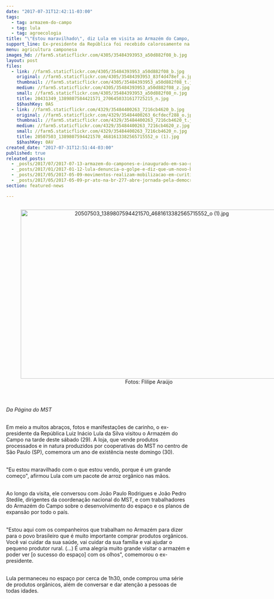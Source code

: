 ```yaml
---
date: "2017-07-31T12:42:11-03:00"
tags:
  - tag: armazem-do-campo
  - tag: lula
  - tag: agroecologia
title: "\"Estou maravilhado\", diz Lula em visita ao Armazém do Campo, em São Paulo \n"
support_line: Ex-presidente da República foi recebido calorosamente na loja de produtos da Reforma Agrária que comemora um ano de existência neste domingo (30)
menu: agricultura camponesa
images_hd: //farm5.staticflickr.com/4305/35484393953_a50d882f08_b.jpg
layout: post
files:
  - link: //farm5.staticflickr.com/4305/35484393953_a50d882f08_b.jpg
    original: //farm5.staticflickr.com/4305/35484393953_83f4d478ef_o.jpg
    thumbnail: //farm5.staticflickr.com/4305/35484393953_a50d882f08_t.jpg
    medium: //farm5.staticflickr.com/4305/35484393953_a50d882f08_z.jpg
    small: //farm5.staticflickr.com/4305/35484393953_a50d882f08_n.jpg
    title: 20431349_1389807584421571_2706450331617725215_n.jpg
    $$hashKey: 0AS
  - link: //farm5.staticflickr.com/4329/35484400263_7216cb4620_b.jpg
    original: //farm5.staticflickr.com/4329/35484400263_6cfdecf288_o.jpg
    thumbnail: //farm5.staticflickr.com/4329/35484400263_7216cb4620_t.jpg
    medium: //farm5.staticflickr.com/4329/35484400263_7216cb4620_z.jpg
    small: //farm5.staticflickr.com/4329/35484400263_7216cb4620_n.jpg
    title: 20507503_1389807594421570_4681613382565715552_o (1).jpg
    $$hashKey: 0AV
created_date: "2017-07-31T12:51:44-03:00"
published: true
releated_posts:
  - _posts/2017/07/2017-07-13-armazem-do-campones-e-inaugurado-em-sao-gabriel.md
  - _posts/2017/01/2017-01-12-lula-denuncia-o-golpe-e-diz-que-um-novo-brasil-e-possivel.md
  - _posts/2017/05/2017-05-09-movimentos-realizam-mobilizacao-em-curitiba-mesmo-apos-restricoes-judiciais.md
  - _posts/2017/05/2017-05-09-pr-ato-na-br-277-abre-jornada-pela-democracia-prf-confisca-enxadas-de-agricultores.md
section: featured-news

---
```

<div style="text-align:center">
<figure class="image" style="display:inline-block"><img alt="20507503_1389807594421570_4681613382565715552_o (1).jpg" height="462" src="//farm5.staticflickr.com/4329/35484400263_7216cb4620_b.jpg" width="700" />
<figcaption>Fotos: Flilipe Ara&uacute;jo</figcaption>
</figure>
</div>

<p>&nbsp;</p>

<p><em>Da P&aacute;gina do MST&nbsp;</em></p>

<p><br />
Em meio a muitos abra&ccedil;os, fotos e manifesta&ccedil;&otilde;es de carinho, o ex-presidente da Rep&uacute;blica Luiz In&aacute;cio Lula da Silva visitou o Armaz&eacute;m do Campo na tarde deste s&aacute;bado (29). A loja, que vende produtos processados e in natura produzidos por cooperativas do MST&nbsp;no centro de S&atilde;o Paulo (SP), comemora um ano de exist&ecirc;ncia neste domingo (30).</p>

<p><br />
&quot;Eu estou maravilhado com o que estou vendo, porque &eacute; um grande come&ccedil;o&quot;, afirmou Lula com um pacote de arroz org&acirc;nico nas m&atilde;os.</p>

<p><br />
Ao longo da visita, ele conversou com Jo&atilde;o Paulo Rodrigues e Jo&atilde;o Pedro Stedile, dirigentes da coordena&ccedil;&atilde;o nacional do MST, e com trabalhadores do Armaz&eacute;m do Campo sobre o desenvolvimento do espa&ccedil;o e os planos de expans&atilde;o por todo o pa&iacute;s.</p>

<p><br />
&quot;Estou aqui com os companheiros que trabalham no Armaz&eacute;m para dizer para o povo brasileiro que &eacute; muito importante comprar produtos org&acirc;nicos. Voc&ecirc; vai cuidar da sua sa&uacute;de, vai cuidar da sua fam&iacute;lia e vai ajudar o pequeno produtor rural. (...) &Eacute; uma alegria muito grande visitar&nbsp;o armaz&eacute;m e poder ver&nbsp;[o sucesso do espa&ccedil;o] com os olhos&quot;, comemorou o ex-presidente.</p>

<p><br />
Lula permaneceu no espa&ccedil;o por cerca de 1h30, onde comprou uma s&eacute;rie de produtos org&acirc;nicos, al&eacute;m de conversar e dar aten&ccedil;&atilde;o a pessoas de todas idades.&nbsp;</p>
